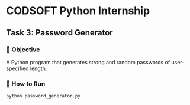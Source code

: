 # CODSOFT Python Internship
## Task 3: Password Generator

### 📌 Objective
A Python program that generates strong and random passwords of user-specified length.

### 🚀 How to Run
```bash
python password_generator.py

